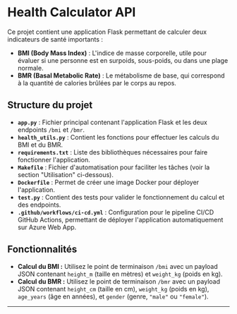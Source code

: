 # Health Calculator API

Ce projet contient une application Flask permettant de calculer deux indicateurs de santé importants : 

- **BMI (Body Mass Index)** : L'indice de masse corporelle, utile pour évaluer si une personne est en surpoids, sous-poids, ou dans une plage normale.
- **BMR (Basal Metabolic Rate)** : Le métabolisme de base, qui correspond à la quantité de calories brûlées par le corps au repos.

## Structure du projet

- **`app.py`** : Fichier principal contenant l'application Flask et les deux endpoints `/bmi` et `/bmr`.
- **`health_utils.py`** : Contient les fonctions pour effectuer les calculs du BMI et du BMR.
- **`requirements.txt`** : Liste des bibliothèques nécessaires pour faire fonctionner l'application.
- **`Makefile`** : Fichier d'automatisation pour faciliter les tâches (voir la section "Utilisation" ci-dessous).
- **`Dockerfile`** : Permet de créer une image Docker pour déployer l'application.
- **`test.py`** : Contient des tests pour valider le fonctionnement du calcul et des endpoints.
- **`.github/workflows/ci-cd.yml`** : Configuration pour le pipeline CI/CD GitHub Actions, permettant de déployer l'application automatiquement sur Azure Web App.

## Fonctionnalités

- **Calcul du BMI :** Utilisez le point de terminaison `/bmi` avec un payload JSON contenant `height_m` (taille en mètres) et `weight_kg` (poids en kg).
- **Calcul du BMR :** Utilisez le point de terminaison `/bmr` avec un payload JSON contenant `height_cm` (taille en cm), `weight_kg` (poids en kg), `age_years` (âge en années), et `gender` (genre, `"male"` ou `"female"`).

---


